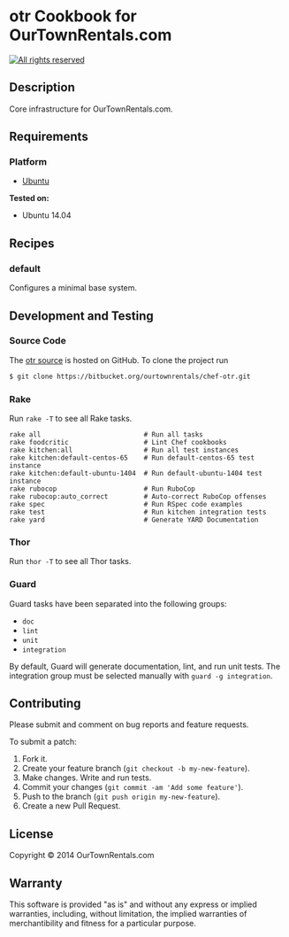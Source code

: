 # otr Cookbook for OurTownRentals.com

[![All rights reserved](http://img.shields.io/badge/license-All_rights_reserved-red.svg?style=flat)](./LICENSE.txt)

## Description

Core infrastructure for OurTownRentals.com.

## Requirements

### Platform

- [Ubuntu](http://www.ubuntu.com/)

**Tested on:**

- Ubuntu 14.04

## Recipes

### default

Configures a minimal base system.

## Development and Testing

### Source Code

The [otr source](https://bitbucket.org/ourtownrentals/chef-otr)
is hosted on GitHub.
To clone the project run

````bash
$ git clone https://bitbucket.org/ourtownrentals/chef-otr.git
````

### Rake

Run `rake -T` to see all Rake tasks.

````
rake all                          # Run all tasks
rake foodcritic                   # Lint Chef cookbooks
rake kitchen:all                  # Run all test instances
rake kitchen:default-centos-65    # Run default-centos-65 test instance
rake kitchen:default-ubuntu-1404  # Run default-ubuntu-1404 test instance
rake rubocop                      # Run RuboCop
rake rubocop:auto_correct         # Auto-correct RuboCop offenses
rake spec                         # Run RSpec code examples
rake test                         # Run kitchen integration tests
rake yard                         # Generate YARD Documentation
````

### Thor

Run `thor -T` to see all Thor tasks.

### Guard

Guard tasks have been separated into the following groups:

- `doc`
- `lint`
- `unit`
- `integration`

By default, Guard will generate documentation, lint, and run unit tests.
The integration group must be selected manually with `guard -g integration`.

## Contributing

Please submit and comment on bug reports and feature requests.

To submit a patch:

1. Fork it.
2. Create your feature branch (`git checkout -b my-new-feature`).
3. Make changes. Write and run tests.
4. Commit your changes (`git commit -am 'Add some feature'`).
5. Push to the branch (`git push origin my-new-feature`).
6. Create a new Pull Request.

## License

Copyright © 2014 OurTownRentals.com

## Warranty

This software is provided "as is" and without any express or
implied warranties, including, without limitation, the implied
warranties of merchantibility and fitness for a particular
purpose.
